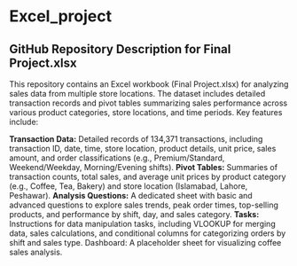 # Excel_project
## GitHub Repository Description for Final Project.xlsx
This repository contains an Excel workbook (Final Project.xlsx) for analyzing sales data from multiple store locations. The dataset includes detailed transaction records and pivot tables summarizing sales performance across various product categories, store locations, and time periods. Key features include:

**Transaction Data:** Detailed records of 134,371 transactions, including transaction ID, date, time, store location, product details, unit price, sales amount, and order classifications (e.g., Premium/Standard, Weekend/Weekday, Morning/Evening shifts).
**Pivot Tables:** Summaries of transaction counts, total sales, and average unit prices by product category (e.g., Coffee, Tea, Bakery) and store location (Islamabad, Lahore, Peshawar).
**Analysis Questions:** A dedicated sheet with basic and advanced questions to explore sales trends, peak order times, top-selling products, and performance by shift, day, and sales category.
**Tasks:** Instructions for data manipulation tasks, including VLOOKUP for merging data, sales calculations, and conditional columns for categorizing orders by shift and sales type.
Dashboard: A placeholder sheet for visualizing coffee sales analysis.
